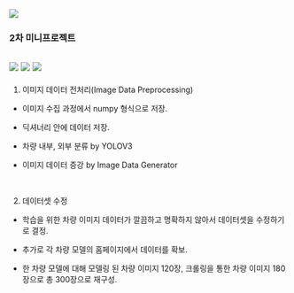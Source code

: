 <img src="https://capsule-render.vercel.app/api?type=waving&color=auto&height=200&section=header&text=2ndMiniProject&fontSize=90" />

### 2차 미니프로젝트

<img src="https://img.shields.io/badge/Python-3776AB?style=flat&logo=Python&logoColor=white"/> <img src="https://img.shields.io/badge/Jupyter-F37626?style=flat&logo=Jupyter&logoColor=white"/> <img src="https://img.shields.io/badge/Kakao-FFCD00?style=flat&logo=Kakao&logoColor=white"/>
---

1. 이미지 데이터 전처리(Image Data Preprocessing)
 
 + 이미지 수집 과정에서 numpy 형식으로 저장.
 
 + 딕셔너리 안에 데이터 저장.
 
 + 차량 내부, 외부 분류 by YOLOV3
 
 + 이미지 데이터 증강 by Image Data Generator

<br>

2. 데이터셋 수정

  + 학습을 위한 차량 이미지 데이터가 깔끔하고 명확하지 않아서 데이터셋을 수정하기로 결정.

  + 추가로 각 차량 모델의 홈페이지에서 데이터를 확보.

  + 한 차량 모델에 대해 모델링 된 차량 이미지 120장, 크롤링을 통한 차량 이미지 180장으로 총 300장으로 재구성.
